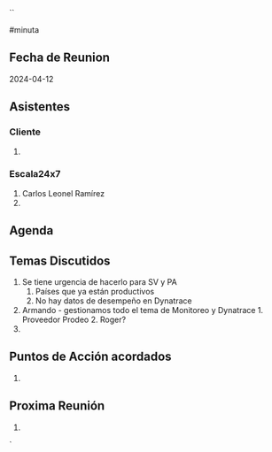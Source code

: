 ``

#minuta
## Fecha de Reunion
2024-04-12

## Asistentes

### Cliente
1. 
### Escala24x7
1. Carlos Leonel Ramírez
2. 

## Agenda

## Temas Discutidos
1. Se tiene urgencia de hacerlo para SV y PA
	1. Países que ya están productivos
	2. No hay datos de desempeño en Dynatrace
2. Armando - gestionamos todo el tema de Monitoreo y Dynatrace
		1. Proveedor Prodeo
		2. Roger?
3. 

## Puntos de Acción acordados
1. 

## Proxima Reunión
1.  

`